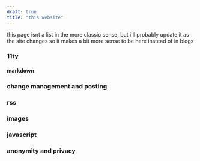 ```yaml
---
draft: true
title: "this website"
---
```


this page isnt a list in the more classic sense, but i'll probably update it as the site changes so it makes a bit more sense to be here instead of in blogs

### 11ty

#### markdown

### change management and posting

### rss

### images

### javascript

### anonymity and privacy
